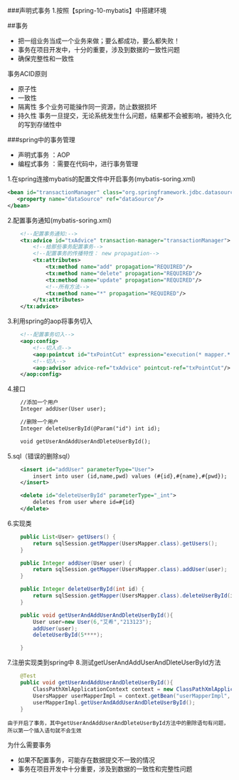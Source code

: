 ###声明式事务
1.按照【spring-10-mybatis】中搭建环境

##事务
- 把一组业务当成一个业务来做；要么都成功，要么都失败！
- 事务在项目开发中，十分的重要，涉及到数据的一致性问题
- 确保完整性和一致性

事务ACID原则
- 原子性
- 一致性
- 隔离性
    多个业务可能操作同一资源，防止数据损坏
- 持久性
    事务一旦提交，无论系统发生什么问题，结果都不会被影响，被持久化的写到存储性中
    
###spring中的事务管理
- 声明式事务 ：AOP
- 编程式事务 ：需要在代码中，进行事务管理

1.在spring连接mybatis的配置文件中开启事务(mybatis-soring.xml)
```xml
<bean id="transactionManager" class="org.springframework.jdbc.datasource.DataSourceTransactionManager">
   <property name="dataSource" ref="dataSource"/>
</bean>
```
2.配置事务通知(mybatis-soring.xml)
```xml
    <!--配置事务通知:-->
    <tx:advice id="txAdvice" transaction-manager="transactionManager">
        <!--给那些事务配置事务-->
        <!--配置事务的传播特性： new propagation-->
        <tx:attributes>
            <tx:method name="add" propagation="REQUIRED"/>
            <tx:method name="delete" propagation="REQUIRED"/>
            <tx:method name="update" propagation="REQUIRED"/>
            <!--所有方法-->
            <tx:method name="*" propagation="REQUIRED"/>
        </tx:attributes>
    </tx:advice>
```
3.利用spring的aop将事务切入
```xml
    <!--配置事务切入-->
    <aop:config>
        <!--切入点-->
        <aop:pointcut id="txPointCut" expression="execution(* mapper.*.*(..))"/>
        <!--切入-->
        <aop:advisor advice-ref="txAdvice" pointcut-ref="txPointCut"/>
    </aop:config>
```

4.接口
```xml
    //添加一个用户
    Integer addUser(User user);

    //删除一个用户
    Integer deleteUserById(@Param("id") int id);

    void getUserAndAddUserAndDleteUserById();
```
5.sql（错误的删除sql）
```xml
    <insert id="addUser" parameterType="User">
        insert into user (id,name,pwd) values (#{id},#{name},#{pwd});
    </insert>

    <delete id="deleteUserById" parameterType="_int">
        deletes from user where id=#{id}
    </delete>
```
6.实现类
```java
    public List<User> getUsers() {
        return sqlSession.getMapper(UsersMapper.class).getUsers();
    }

    public Integer addUser(User user) {
        return sqlSession.getMapper(UsersMapper.class).addUser(user);
    }

    public Integer deleteUserById(int id) {
        return sqlSession.getMapper(UsersMapper.class).deleteUserById(id);
    }

    public void getUserAndAddUserAndDleteUserById(){
        User user=new User(6,"艾希","213123");
        addUser(user);
        deleteUserById(5****);

    }
```
7.注册实现类到spring中
8.测试getUserAndAddUserAndDleteUserById方法
```java
    @Test
    public void getUserAndAddUserAndDleteUserById(){
        ClassPathXmlApplicationContext context = new ClassPathXmlApplicationContext("applicationContext.xml");
        UsersMapper userMapperImpl = context.getBean("userMapperImpl", UsersMapper.class);
        userMapperImpl.getUserAndAddUserAndDleteUserById();
    }
```

    由于开启了事务，其中getUserAndAddUserAndDleteUserById方法中的删除语句有问题，所以第一个插入语句就不会生效
为什么需要事务
- 如果不配置事务，可能存在数据提交不一致的情况
- 事务在项目开发中十分重要，涉及到数据的一致性和完整性问题